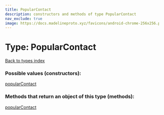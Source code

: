 ```yaml
---
title: PopularContact
description: constructors and methods of type PopularContact
nav_exclude: true
image: https://docs.madelineproto.xyz/favicons/android-chrome-256x256.png
---
```

# Type: PopularContact
[Back to types index](index.md)



### Possible values (constructors):

[popularContact](../constructors/popularContact.md)  



### Methods that return an object of this type (methods):



[popularContact](../constructors/popularContact.md)  

